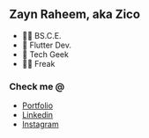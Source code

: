 ## Zayn Raheem, aka Zico
- 🐱‍💻 BS.C.E.
- 🐤 Flutter Dev.
- 👾 Tech Geek
- 🧟‍♂️ Freak

### Check me @
- [Portfolio](https://zaynio.netlify.app "Zayn's Portfolio")
- [Linkedin](https://www.linkedin.com/in/zayn-al-abideen-raheem-575193b8 "Zayn's Linkedin")
- [Instagram](https://www.instagram.com/zayn_r97/ "Zayn's Instagram")
